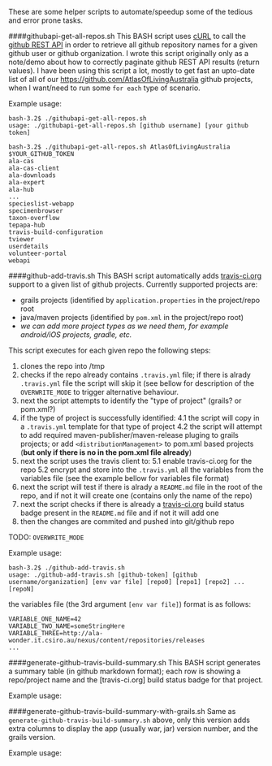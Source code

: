 These are some helper scripts to automate/speedup some of the tedious and error prone tasks.

####githubapi-get-all-repos.sh
This BASH script uses [cURL](http://curl.haxx.se) to call the [github REST API](https://developer.github.com/v3) in order to retrieve all github repository names for a given github user or github organization. I wrote this script originally only as a note/demo about how to correctly paginate github REST API results (return values).
I have been using this script a lot, mostly to get fast an upto-date list of all of our https://github.com/AtlasOfLivingAustralia github projects, when I want/need to run some `for each` type of scenario. 

Example usage:
```
bash-3.2$ ./githubapi-get-all-repos.sh
usage: ./githubapi-get-all-repos.sh [github username] [your github token]
```
```
bash-3.2$ ./githubapi-get-all-repos.sh AtlasOfLivingAustralia $YOUR_GITHUB_TOKEN
ala-cas
ala-cas-client
ala-downloads
ala-expert
ala-hub
...
specieslist-webapp
specimenbrowser
taxon-overflow
tepapa-hub
travis-build-configuration
tviewer
userdetails
volunteer-portal
webapi
```

####github-add-travis.sh
This BASH script automatically adds [travis-ci.org](https://travis-ci.org) support to a given list of github projects. Currently supported projects are:
- grails projects (identified by `application.properties` in the project/repo root
- java/maven projects (identified by `pom.xml` in the project/repo root)
- *we can add more project types as we need them, for example android/iOS projects, gradle, etc.*

This script executes for each given repo the following steps:
1. clones the repo into /tmp
2. checks if the repo already contains `.travis.yml` file; if there is alrady `.travis.yml` file the script will skip it (see bellow for description of the `OVERWRITE_MODE` to trigger alternative behaviour.
3. next the script attempts to identify the "type of project" (grails? or pom.xml?)
4. if the type of project is successfully identified:
  4.1 the script will copy in a `.travis.yml` template for that type of project
  4.2 the script will attempt to add required maven-publisher/maven-release pluging to grails projects; or add `<distributionManagement>` to pom.xml based projects (**but only if there is no <distributionManagement> in the pom.xml file already**)
5. next the script uses the travis client to:
  5.1 enable travis-ci.org for the repo
  5.2 encrypt and store into the `.travis.yml` all the variables from the variables file (see the example bellow for variables file format)
6. next the script will test if there is alrady a `README.md` file in the root of the repo, and if not it will create one (contains only the name of the repo)
7. next the script checks if there is already a [travis-ci.org](https://travis-ci.org) build status badge present in the `README.md` file and if not it will add one
8. then the changes are commited and pushed into git/github repo

TODO: `OVERWRITE_MODE`

Example usage:
```
bash-3.2$ ./github-add-travis.sh
usage: ./github-add-travis.sh [github-token] [github username/organization] [env var file] [repo0] [repo1] [repo2] ... [repoN]
```
the variables file (the 3rd argument `[env var file]`) format is as follows:
```
VARIABLE_ONE_NAME=42
VARIABLE_TWO_NAME=someStringHere
VARIABLE_THREE=http://ala-wonder.it.csiro.au/nexus/content/repositories/releases
...
```

####generate-github-travis-build-summary.sh
This BASH script generates a summary table (in github markdown format); each row is showing a repo/project name and the [travis-ci.org] build status badge for that project.

Example usage:


####generate-github-travis-build-summary-with-grails.sh
Same as `generate-github-travis-build-summary.sh` above, only this version adds extra columns to display the app (usually war, jar) version number, and the grails version.

Example usage:
